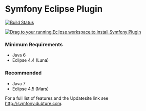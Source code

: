Symfony Eclipse Plugin
======================

[![Build Status](https://secure.travis-ci.org/pulse00/Symfony-2-Eclipse-Plugin.png)](http://travis-ci.org/pulse00/Symfony-2-Eclipse-Plugin)

<a href="http://marketplace.eclipse.org/marketplace-client-intro?mpc_install=220368" class="drag" title="Drag to your running Eclipse workspace to install Symfony Plugin"><img src="http://marketplace.eclipse.org/sites/all/themes/solstice/_themes/solstice_marketplace/public/images/btn-install.png" alt="Drag to your running Eclipse workspace to install Symfony Plugin" /></a>

### Minimum Requirements

- Java 6
- Eclipse 4.4 (Luna)

### Recommended

- Java 7
- Eclipse 4.5 (Mars)

For a full list of features and the Updatesite link see http://symfony.dubture.com.


